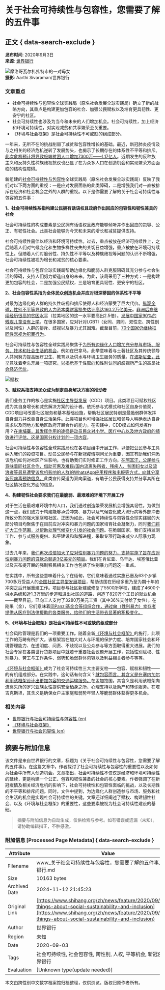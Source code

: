# 关于社会可持续性与包容性，您需要了解的五件事

## 正文 { data-search-exclude }


**发布时间**: 2020年9月3日  
**来源**: [世界银行](https://www.worldbank.org/en/topic/socialdevelopment)

![摩洛哥瓦尔扎扎特市的一对母女](https://www.shihang.org/content/dam/photos/780x439/2020/sep/Morocco-gender-2.jpg)  
**摄影**: Aarthi Sivaraman/世界银行

### 文章重点

- 社会可持续性与包容性全球实践局（原名社会发展全球实践局）确立了新的战略方向，其重点是构建更加包容的社会、加强公民赋权以及培育更具韧性、更安宁的社区。
- 社会可持续性也涉及为当今和未来的人们增加机会。社会可持续性，加上经济和环境可持续性，对实现减贫和共享繁荣至关重要。
- 《环境与社会框架》是社会可持续性不可或缺的组成部分。

一年来，无所不在的挑战削弱了减贫和包容性增长的基础。最近，新冠肺炎疫情及与之相关的经济危机逆转了发展势头，也揭示了长期存在的体系性不平等和排斥。[此次危机预计将导致极端贫困人口增加7300万——1.17亿人](https://www.worldbank.org/en/publication/global-economic-prospects#overview)。近期发生的反种族主义和反持久性种族歧视抗议也凸显了在为众多人口在创造机会和实现繁荣方面面临的结构性障碍。

新组建的[社会可持续性与包容性](https://www.worldbank.org/en/topic/socialdevelopment)全球实践局（原名社会发展全球实践局）反映了我们对以下两方面的重视：一是应对发展面临的此类障碍，二是增强我们对一直被排斥在经济和社会机会之外的人群的重视。以下是你需要了解的关于社会可持续性与包容的五件事：

**1、社会可持续性系指构建公民拥有话语权且政府作出回应的包容性和韧性兼具的社会**

社会可持续性的构成要素是公民拥有话语权且政府能够倾听并作出回应的包容、公正、有韧性社会。此类社会能够为今天和未来的增长和减贫提供支持。

社会可持续性需伴以经济和环境可持续性。过去，重点被放在经济可持续性上，之后随着人们对气候变化和生物多样性丧失的关切日益增强，重点被放在环境可持续性上。但随着人们对脆弱性、持久性不平等以及种族歧视等问题的认识不断增强，社会可持续性被视为增长和减贫的核心要素。

社会可持续性与包容全球实践局帮助边缘化和脆弱人群克服阻碍其充分参与社会生活的障碍，支持人们努力塑造自身的未来。为此，该局采用了三种方式：一是构建更加包容的社会，二是加强公民赋权，三是培育更具韧性、更安宁的社区。

**2、社会包容性系指为全体民众创造机会并应对根深蒂固的体系性不平等**

对最为边缘化的人群的持久性歧视和排斥使得人和经济蒙受了巨大代价。[纵观全球，性别不平等导致的人力资本类财富损失估计高达160.2万亿美元](https://openknowledge.worldbank.org/handle/10986/33396)。[非洲后裔继续经历很高的贫困水平](https://www.worldbank.org/en/news/feature/2020/08/03/everyone-equal-making-inclusive-growth-a-priority-for-afro-descendants)（拉美地区的这一水平要高出2.5倍）。[发展中国家90%的残疾儿童没有上学](https://openknowledge.worldbank.org/handle/10986/34237)。在很多国家，应对针对LGBTI（女同、男同、双性恋、跨性别以及间性）人群的排斥、歧视以及暴力尤其困难。截至目前，[70个国家仍继续把同性恋视为犯罪行为](https://ilga.org/maps-sexual-orientation-laws)。

社会可持续性与包容性全球实践局聚焦于[为所有边缘化人口增加充分参与市场、服务、技术和社会生活的机会](https://www.worldbank.org/en/news/feature/2020/07/13/everyone-equal-making-inclusive-growth-a-priority-for-ethnic-minorities)。例如在巴拿马，此举意味着与土著社区及其传统领导人共同努力提高医疗卫生、教育以及供水与环境卫生服务的质量。[在波斯尼亚，此举意味着牵头开展一项研究，以揭示基于性取向和性别认同的歧视所产生的高昂社会经济代价](https://www.worldbank.org/en/topic/sexual-orientation-and-gender-identity#3)。

![赋权](https://www.shihang.org/content/dam/photos/780x439/2020/sep/SSI-gp-strategy-woman-with-grain-.jpg)

**3、赋权系指支持民众成为制定自身解决方案的推动者**

我们业务工作的核心是实施[社区主导型发展](https://www.worldbank.org/en/topic/communitydrivendevelopment)（CDD）项目。此类项目可赋权社区成为其自身增长和减贫解决方案的设计者。依托参与式模式和社区自身价值观，CDD项目可改善社区服务和基本基础设施，帮助社区居民特别是最脆弱群体发挥自身潜力并改善自身生活条件。此类项目也可增强社区居民和领导人明确表达自身需求以及同地方和地区政府开展合作的能力。在实践中，CDD模式如何发挥作用？[在柬埔寨，其发挥作用的途径是动员民众对小学、医疗中心以及地方政府的绩效进行评估，这是国家分权计划的一项内容](https://www.worldbank.org/en/news/press-release/2020/03/20/scaling-up-social-accountability-in-key-public-services-in-cambodia)。

社会可持续性与包容性全球实践局也在各项目组中开展工作，以便把公民参与工具纳入我们的投资项目。动员公民参与在新冠疫情期间尤为重要，因其有助我们洞悉该危机如何对社区产生影响，也有助我们实时修正工作方向。[在阿富汗，公民参与意味着同社区合作，借助可惠及难民/国内流离失所者、残疾人、贫困妇女以及流浪者等最易遭受该危机影响的人群的WhatsApp应用程序和电报等方式，向其分享新冠病毒预防信息。](https://www.worldbank.org/en/news/feature/2020/06/28/awareness-campaigns-help-prevent-against-covid-19-in-afghanistan)此类宣传渠道为双向渠道，有助于公民获得支持并分享其所在社区情况变化方面的信息。

**4、构建韧性社会要求我们在最脆弱、最艰难的环境下开展工作**

对于生活在最艰难环境中的人口，我们通过创造繁荣发展机会增强其韧性。为做到这一点，我们致力于构建能够承受冲突、暴力以及气候变化或大流行病等外部冲击所致分割的强大家庭和社区。正因为如此，社会可持续性与包容性全球实践局的大部分项目均聚焦于在目前应对冲突和暴力问题的国家培育社会凝聚力，同时[我们将扩大工作范围，以帮助处理气候变化引发的社会问题](https://www.worldbank.org/en/topic/social-dimensions-of-climate-change)。在脆弱国家，我们支持监测工作、参与式服务提供、和平建设和和解进程，采取专项行动来减少人际暴力现象。

过去几年来，[我们再次成倍加大了应对性别暴力问题的努力，支持实施了旨在应对性别暴力问题的贷款总额逾3亿美元的项目](https://www.worldbank.org/en/topic/socialdevelopment/brief/violence-against-women-and-girls)。我们在肯尼亚、乌干达、埃塞俄比亚以及吉布提开展的强制移民相关工作也包括了性别暴力问题这一重点。

在实践中，所有这些意味着什么？在缅甸，它们意味着通过实施已惠及63个乡镇700多万受益人的[全国社区主导型发展项目](https://projects.worldbank.org/en/projects-operations/project-detail/P132500)，帮助该国在历经多重乃至为期十年的冲突之后开展重建工作。项目参与社区新建或修复了5500所学校，建成了4600个供水系统和近1.3万里的步道和进出社区的道路，创造了820万个工日的就业机会——截至目前，已向工人支付了3280万美元工资（其中36%支付给了女性）。在刚果（金），它们意味着[同Panzi基金会等组织合作，通过向（性别暴力）幸存者提供从医疗到法律援助的各类服务，给他们的生活带去显著的积极变化。](https://blogs.worldbank.org/nasikiliza/future-without-violence-giving-voices-and-care-women-survivors)

**5、《环境与社会框架》是社会可持续性不可或缺的组成部分**

社会风险管理是我们的一项重要工作。随着全新[《环境与社会框架》](https://projects.shihang.org/zh/projects-operations/environmental-and-social-framework)的施行，此项工作的范畴有所扩大。该框架旨在加大对人与环境的保护力度、培育国家社会和环境管理能力、在透明度、问责、不歧视以及公众参与等方面取得重大进展。我们的社会专家在各类世行贷款项目中就若干重要社会议题开展工作，包括性别赋权、性别暴力、劳工与工作条件、弱势和脆弱群体包容以及利益相关者参与等等。

[《环境与社会框架》](https://projects.shihang.org/zh/projects-operations/environmental-and-social-framework)成为了社会可持续性三大主要支柱——包容、赋权和韧性——的有机组成部分。在实践中，这句话有何含义？[就包容而言，其含义是在塞内加尔利用该框架设计出更加包容的交通运输服务。](https://projects.worldbank.org/en/projects-operations/project-detail/P156186?lang=en)在孟加拉国，其含义是利用该框架向流离失所的罗兴亚族女性提供安全栖身之所、心理支持以及助产和转诊服务。在塔吉克斯坦，其含义是确保女户主家庭和弱势年轻人等脆弱群体获得更多机会。

### 相关内容

- [世界银行与社会可持续性与包容性 (en)](https://www.worldbank.org/en/topic/socialdevelopment)
- [《环境与社会框架》](https://projects.shihang.org/zh/projects-operations/environmental-and-social-framework)
- [世界银行与社会包容性 (en)](https://www.worldbank.org/en/topic/social-inclusion)

## 摘要与附加信息

<!-- tcd_abstract -->
该文件是来自世界银行的文章，标题为《关于社会可持续性与包容性，您需要了解的五件事》。在这篇文章中，作者探讨了社会可持续性与包容性的重要性以及如何为社会中所有人创造机会。文章指出，社会可持续性不仅仅是经济和环境可持续性的延续，更是构建一个公正、包容和韧性兼备的社会的核心要素。作者强调了在新冠疫情及相关经济危机的影响下，社会可持续性和包容性面临的挑战，以及长期性的不平等和排斥问题。同时，文件中提到，为边缘化人群创造参与市场、服务和社会生活的机会是实现社会可持续性的关键。文章还详细阐述了赋权、构建韧性社会、以及《环境与社会框架》的重要性，这些要素被视为社会可持续性建设的基础。
<!-- tcd_abstract_end -->

> 摘要与附加信息为自动生成，仅供检索与参考。如有错误或遗漏（未知），请协助编辑指正，不胜感激。

### 附加信息 [Processed Page Metadata] { data-search-exclude }

| Attribute       | Value                                  |
|-----------------|----------------------------------------|
| Filename        | www_关于社会可持续性与包容性，您需要了解的五件事_-_世界银行.md                             |
| Size            | 10163 bytes                           |
| Archived Date   | 2024-11-12 21:45:23                             |
| Original Link   | [https://www.shihang.org/zh/news/feature/2020/09/02/five-things-about-social-sustainability-and-inclusion](https://www.shihang.org/zh/news/feature/2020/09/02/five-things-about-social-sustainability-and-inclusion)                       |
| Author          | 世界银行                               |
| Region          | 未知                               |
| Date            | 2020-09-03                                 |
| Tags            | 社会可持续性, 社会包容性, 跨性别, 人权, 平等机会, 新冠疫情, 世界银行                                 |
| Evaluation            | [Unknown type(update needed)]                                 |
<!-- tcd_table_end -->

本文由跨性别中文数字档案馆归档整理，仅供浏览。版权归原作者所有。
